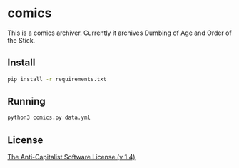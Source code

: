 # comics

This is a comics archiver. Currently it archives
Dumbing of Age and Order of the Stick.

## Install
```sh
pip install -r requirements.txt
```

## Running
```sh
python3 comics.py data.yml
```


## License
[The Anti-Capitalist Software License (v 1.4)](https://anticapitalist.software)
